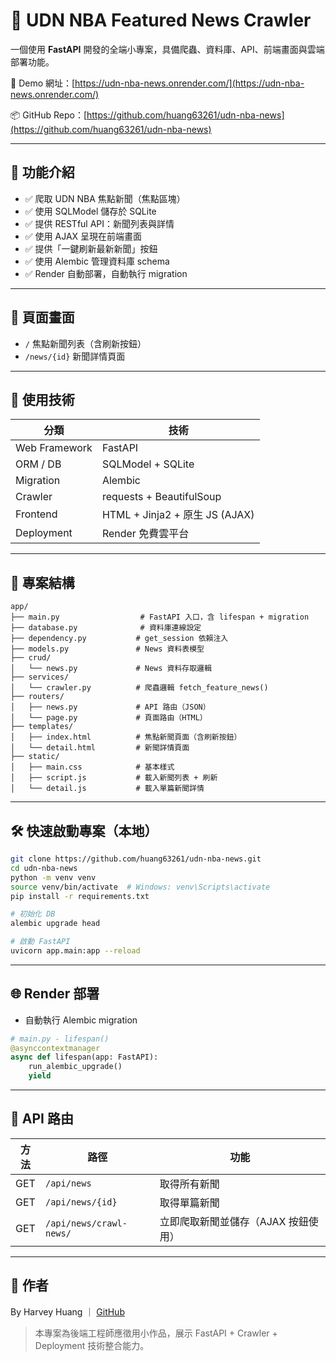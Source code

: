 # 🏀 UDN NBA Featured News Crawler

一個使用 **FastAPI** 開發的全端小專案，具備爬蟲、資料庫、API、前端畫面與雲端部署功能。

🔗 Demo 網址：[https://udn-nba-news.onrender.com/](https://udn-nba-news.onrender.com/)

📦 GitHub Repo：[https://github.com/huang63261/udn-nba-news](https://github.com/huang63261/udn-nba-news)

---

## 🔧 功能介紹

- ✅ 爬取 UDN NBA 焦點新聞（焦點區塊）
- ✅ 使用 SQLModel 儲存於 SQLite
- ✅ 提供 RESTful API：新聞列表與詳情
- ✅ 使用 AJAX 呈現在前端畫面
- ✅ 提供「一鍵刷新最新新聞」按鈕
- ✅ 使用 Alembic 管理資料庫 schema
- ✅ Render 自動部署，自動執行 migration

---

## 📸 頁面畫面

- `/` 焦點新聞列表（含刷新按鈕）
- `/news/{id}` 新聞詳情頁面

---

## 🚀 使用技術

| 分類 | 技術 |
|------|------|
| Web Framework | FastAPI |
| ORM / DB | SQLModel + SQLite |
| Migration | Alembic |
| Crawler | requests + BeautifulSoup |
| Frontend | HTML + Jinja2 + 原生 JS (AJAX) |
| Deployment | Render 免費雲平台 |

---

## 📂 專案結構

```
app/
├── main.py                  # FastAPI 入口，含 lifespan + migration
├── database.py              # 資料庫連線設定
├── dependency.py           # get_session 依賴注入
├── models.py               # News 資料表模型
├── crud/
│   └── news.py             # News 資料存取邏輯
├── services/
│   └── crawler.py          # 爬蟲邏輯 fetch_feature_news()
├── routers/
│   ├── news.py             # API 路由（JSON）
│   └── page.py             # 頁面路由（HTML）
├── templates/
│   ├── index.html          # 焦點新聞頁面（含刷新按鈕）
│   └── detail.html         # 新聞詳情頁面
├── static/
│   ├── main.css            # 基本樣式
│   ├── script.js           # 載入新聞列表 + 刷新
│   └── detail.js           # 載入單篇新聞詳情
```

---

## 🛠 快速啟動專案（本地）

```bash
git clone https://github.com/huang63261/udn-nba-news.git
cd udn-nba-news
python -m venv venv
source venv/bin/activate  # Windows: venv\Scripts\activate
pip install -r requirements.txt

# 初始化 DB
alembic upgrade head

# 啟動 FastAPI
uvicorn app.main:app --reload
```

---

## 🌐 Render 部署

- 自動執行 Alembic migration
  
```python
# main.py - lifespan()
@asynccontextmanager
async def lifespan(app: FastAPI):
    run_alembic_upgrade()
    yield
```

---

## 📮 API 路由

| 方法 | 路徑 | 功能 |
|------|------|------|
| GET  | `/api/news` | 取得所有新聞 |
| GET  | `/api/news/{id}` | 取得單篇新聞 |
| GET  | `/api/news/crawl-news/` | 立即爬取新聞並儲存（AJAX 按鈕使用） |

---

## 🙌 作者

By Harvey Huang ｜ [GitHub](https://github.com/huang63261)

> 本專案為後端工程師應徵用小作品，展示 FastAPI + Crawler + Deployment 技術整合能力。
